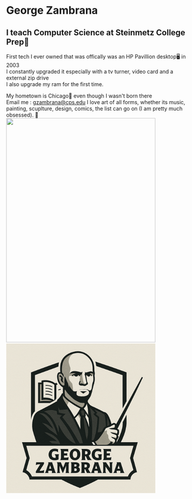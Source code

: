 # **George Zambrana**
## I teach Computer Science at **Steinmetz College Prep**🏫
First tech I ever owned that was offically was an HP Pavillion desktop🖥️ in 2003<br>
I constantly upgraded it especially with a tv turner, video card and a external zip drive<br>
I also upgrade my ram for the first time.<br>

My hometown is Chicago🏢 even though I wasn't born there<br>
Email me : gzambrana@cps.edu
I love art of all forms, whether its music, painting, scuplture, design, comics, the list can go on (I am pretty much obsessed).
🦇<br>
<img src = "https://www.previewsworld.com/SiteImage/MainImage/STL121029.jpg" width="400" height="600"><br>
<img src = "https://github.com/Techtronic1/Techtronic1/blob/main/assets/gz_tech.png" width="400" height="400">
